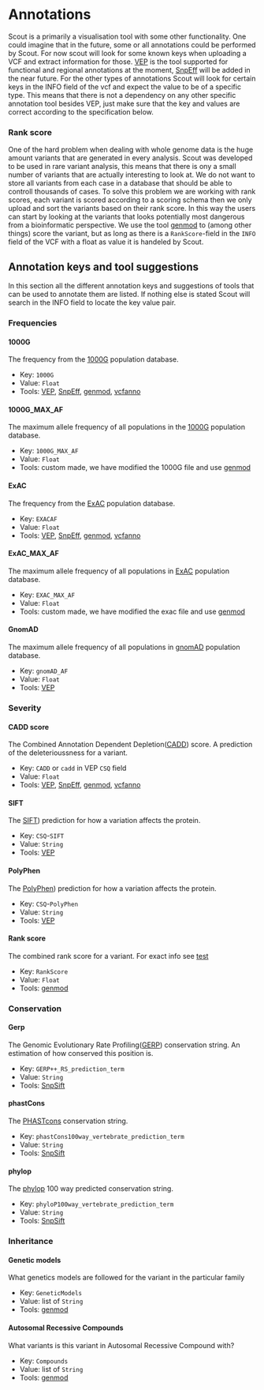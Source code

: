 # Annotations

Scout is a primarily a visualisation tool with some other functionality. One could imagine that in the future, some or all annotations could be performed by Scout. For now scout will look for some known keys when uploading a VCF and extract information for those. [VEP][vep] is the tool supported for functional and regional annotations at the moment, [SnpEff][snpeff] will be added in the near future. For the other types of annotations Scout will look for certain keys in the INFO field of the vcf and expect the value to be of a specific type. This means that there is not a dependency on any other specific annotation tool besides VEP, just make sure that the key and values are correct according to the specification below.

### Rank score

One of the hard problem when dealing with whole genome data is the huge amount variants that are generated in every analysis. Scout was developed to be used in rare variant analysis, this means that there is ony a small number of variants that are actually interesting to look at. We do not want to store all variants from each case in a database that should be able to controll thousands of cases. To solve this problem we are working with rank scores, each variant is scored according to a scoring schema then we only upload and sort the variants based on their rank score. In this way the users can start by looking at the variants that looks potentially most dangerous from a bioinformatic perspective. We use the tool [genmod][genmod] to (among other things) score the variant, but as long as there is a `RankScore`-field in the `INFO` field of the VCF with a float as value it is handeled by Scout.

## Annotation keys and tool suggestions

In this section all the different annotation keys and suggestions of tools that can be used to annotate them are listed.
If nothing else is stated Scout will search in the INFO field to locate the key value pair.

### Frequencies

#### 1000G ####

The frequency from the [1000G][1000g] population database.

- Key: `1000G`
- Value: `Float`
- Tools: [VEP][vep], [SnpEff][snpeff], [genmod][genmod], [vcfanno][vcfanno]

#### 1000G_MAX_AF ####

The maximum allele frequency of all populations in the [1000G][1000g] population database.

- Key: `1000G_MAX_AF`
- Value: `Float`
- Tools: custom made, we have modified the 1000G file and use [genmod][genmod]

#### ExAC ####

The frequency from the [ExAC][exac] population database.

- Key: `EXACAF`
- Value: `Float`
- Tools: [VEP][vep], [SnpEff][snpeff], [genmod][genmod], [vcfanno][vcfanno]


#### ExAC_MAX_AF ####

The maximum allele frequency of all populations in [ExAC][exac] population database.

- Key: `EXAC_MAX_AF`
- Value: `Float`
- Tools: custom made, we have modified the exac file and use [genmod][genmod]

#### GnomAD ####

The maximum allele frequency of all populations in [gnomAD][gnomad] population database.

- Key: `gnomAD_AF`
- Value: `Float`
- Tools: [VEP][vep]

### Severity ###

#### CADD score ####

The Combined Annotation Dependent Depletion([CADD][cadd]) score. A prediction of the deleterioussness for a variant.

- Key: `CADD` or `cadd` in VEP `CSQ` field
- Value: `Float`
- Tools: [VEP][vep], [SnpEff][snpeff], [genmod][genmod], [vcfanno][vcfanno]

#### SIFT ####

The [SIFT][sift]) prediction for how a variation affects the protein.

- Key: `CSQ`-`SIFT`
- Value: `String`
- Tools: [VEP][vep]

#### PolyPhen ####

The [PolyPhen][polyphen]) prediction for how a variation affects the protein.

- Key: `CSQ`-`PolyPhen`
- Value: `String`
- Tools: [VEP][vep]


#### Rank score ####

The combined rank score for a variant. For exact info see [test][rank_score_test]

- Key: `RankScore`
- Value: `Float`
- Tools: [genmod][genmod]


### Conservation ###

#### Gerp ####

The Genomic Evolutionary Rate Profiling([GERP][gerp]) conservation string. An estimation of how conserved this position is.

- Key: `GERP++_RS_prediction_term`
- Value: `String`
- Tools: [SnpSift][snpsift]

#### phastCons ####

The [PHASTcons][phastcons] conservation string.

- Key: `phastCons100way_vertebrate_prediction_term`
- Value: `String`
- Tools: [SnpSift][snpsift]

#### phylop ####

The [phylop][phylop] 100 way predicted conservation string.

- Key: `phyloP100way_vertebrate_prediction_term`
- Value: `String`
- Tools: [SnpSift][snpsift]

### Inheritance ###

#### Genetic models ####
What genetics models are followed for the variant in the particular family

- Key: `GeneticModels`
- Value: list of `String`
- Tools: [genmod][genmod]

#### Autosomal Recessive Compounds ####
What variants is this variant in Autosomal Recessive Compound with?

- Key: `Compounds`
- Value: list of `String`
- Tools: [genmod][genmod]


[vep]: http://www.ensembl.org/info/docs/tools/vep/index.html
[snpeff]: http://snpeff.sourceforge.net/about.html
[genmod]: https://github.com/moonso/genmod
[vcfanno]: https://github.com/brentp/vcfanno
[snpsift]: http://snpeff.sourceforge.net/SnpSift.html

[1000g]: http://www.1000genomes.org/
[exac]: http://exac.broadinstitute.org
[gnomad]: https://gnomad.broadinstitute.org/
[cadd]: http://cadd.gs.washington.edu
[gerp]: http://mendel.stanford.edu/SidowLab/downloads/gerp/index.html
[phastcons]: http://compgen.cshl.edu/phast/
[phylop]: http://genome.ucsc.edu/cgi-bin/hgTrackUi?db=hg19&g=cons100way
[sift]: http://sift.jcvi.org
[polyphen]: http://genetics.bwh.harvard.edu/pph2/dokuwiki/
[polyphen]: http://genetics.bwh.harvard.edu/pph2/dokuwiki/

[rank_score_test]: https://github.com/Clinical-Genomics/scout/blob/master/tests/parse/test_parse_rank_score.py
